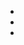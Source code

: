 - [](https://live-production.wcms.abc-cdn.net.au/b3bd24c5b18a01afd517cdaae1a8ec29?impolicy=wcms_crop_resize&cropH=1008&cropW=1512&xPos=0&yPos=0&width=862&height=575)
- [](https://www.planetware.com/wpimages/2020/02/france-in-pictures-beautiful-places-to-photograph-eiffel-tower.jpg)
-